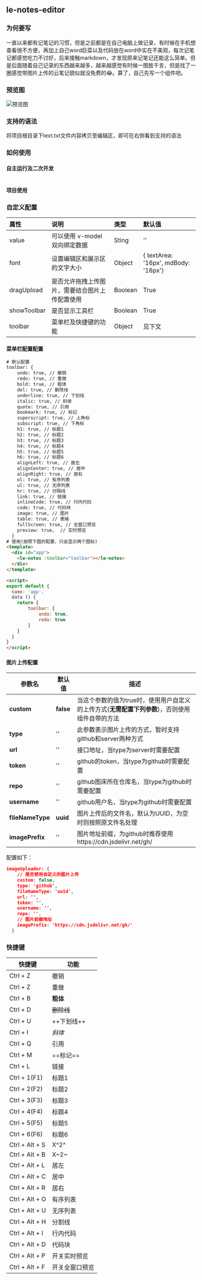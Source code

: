 ## le-notes-editor

### 为何要写
一直以来都有记笔记的习惯，但是之前都是在自己电脑上做记录，有时候在手机想查看很不方便，再加上自己word巨菜以及代码放在word中实在不美观，每次记笔记都感觉吃力不讨好，后来接触markdown，才发现原来记笔记还能这么简单。但是后面随着自己记录的东西越来越多，越来越感觉有时候一图胜千言，但是找了一圈感觉带图片上传的云笔记貌似就没免费的😂。算了，自己先写一个组件吧。

### 预览图
![预览图](https://cdn.jsdelivr.net/gh/Chave-Z/picture/46982c0312be4e81b8258db7bdfb43b3.png)

### 支持的语法
将项目根目录下text.txt文件内容拷贝至编辑区，即可在右侧看到支持的语法

### 如何使用

#### 自主运行及二次开发
```
```
#### 项目使用

### 自定义配置

| 属性        | 说明                                           | 类型    | 默认值                               |
| :---------- | :--------------------------------------------- | :------ | :----------------------------------- |
| value       | 可以使用 v-model 双向绑定数据                  | Sting   | ''                                   |
| font        | 设置编辑区和展示区的文字大小                   | Object  | {  textArea: '16px', mdBody: '16px'} |
| dragUpload  | 是否允许拖拽上传图片，需要结合图片上传配置使用 | Boolean | True                                 |
| showToolbar | 是否显示工具栏                                 | Boolean | True                                 |
| toolbar     | 菜单栏及快捷键的功能                           | Object  | 见下文                               |

#### 菜单栏配置配置

```html
# 默认配置
toolbar: {
    undo: true, // 撤销
    redo: true, // 重做
    bold: true, // 粗体
    del: true, // 删除线
    underline: true, // 下划线
    italic: true, // 斜体
    quote: true, // 引用
    bookmark: true, // 标记
    superscript: true, // 上角标
    subscript: true, // 下角标
    h1: true, // 标题1
    h2: true, // 标题2
    h3: true, // 标题3
    h4: true, // 标题4
    h5: true, // 标题5
    h6: true, // 标题6
    alignLeft: true, // 居左
    alignCenter: true, // 居中
    alignRight: true, // 居右
    ol: true, // 有序列表
    ul: true, // 无序列表
    hr: true, // 分隔线
    link: true, // 链接
    inlineCode: true, // 行内代码
    code: true, // 代码块
    image: true, // 图片
    table: true, // 表格
    fullScreen: true, // 全窗口预览
    preview: true,  // 实时预览
  }
# 使用(按照下图的配置，只会显示两个图标)
<template>
  <div id="app">
    <le-notes :toolbar="toolbar"></le-notes>
  </div>
</template>

<script>
export default {
  name: 'app',
  data () {
    return {
        toolbar: {
            undo: true,
            redo: true
        }
    }
  }
}
</script>
```

#### 图片上传配置

| 参数名           | 默认值    | 描述                                                         |
| ---------------- | --------- | ------------------------------------------------------------ |
| **custom**       | **false** | 当这个参数的值为true时，使用用户自定义的上传方式(**无需配置下列参数**)，否则使用组件自带的方法 |
| **type**         | ''        | 此参数表示图片上传的方式，暂时支持github和server两种方式     |
| **url**          | ''        | 接口地址，当type为server时需要配置                           |
| **token**        | ''        | github的token，当type为github时需要配置                      |
| **repo**         | ''        | github图床所在仓库名，当type为github时需要配置               |
| **username**     | ''        | github用户名，当type为github时需要配置                       |
| **fileNameType** | **uuid**  | 图片上传后的文件名，默认为UUID，为空时则按照原文件名处理     |
| **imagePrefix**  | ''        | 图片地址前缀，为github时推荐使用https://cdn.jsdelivr.net/gh/ |

配置如下：

```json
imageUploader: {
    // 是否使用自定义的图片上传
    custom: false, 
    type: 'github',
    fileNameType: 'uuid',
    url: '',
    token: '',
    username: '',
    repo: '',
    // 图片前缀地址
    imagePrefix: 'https://cdn.jsdelivr.net/gh/' 
  }
```

### 快捷键

| 快捷键         | 功能           |
| -------------- | -------------- |
| Ctrl + Z       | 撤销           |
| Ctrl + Z       | 重做           |
| Ctrl + B       | **粗体**       |
| Ctrl + D       | ~~删除线~~     |
| Ctrl + U       | ++下划线++     |
| Ctrl + I       | *斜体*         |
| Ctrl + Q       | 引用           |
| Ctrl + M       | ==标记==       |
| Ctrl + L       | 链接           |
| Ctrl + 1(F1)   | 标题1          |
| Ctrl + 2(F2)   | 标题2          |
| Ctrl + 3(F3)   | 标题3          |
| Ctrl + 4(F4)   | 标题4          |
| Ctrl + 5(F5)   | 标题5          |
| Ctrl + 6(F6)   | 标题6          |
| Ctrl + Alt + S | X^2^           |
| Ctrl + Alt + B | X~2~           |
| Ctrl + Alt + L | 居左           |
| Ctrl + Alt + C | 居中           |
| Ctrl + Alt + R | 居右           |
| Ctrl + Alt + O | 有序列表       |
| Ctrl + Alt + U | 无序列表       |
| Ctrl + Alt + H | 分割线         |
| Ctrl + Alt + I | 行内代码       |
| Ctrl + Alt + D | 代码块         |
| Ctrl + Alt + P | 开关实时预览   |
| Ctrl + Alt + F | 开关全窗口预览 |

